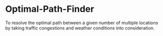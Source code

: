 # Optimal-Path-Finder
To resolve the optimal path between a given number of multiple locations by taking traffic congestions and weather conditions into consideration.
